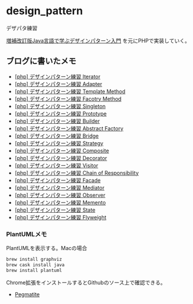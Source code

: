 # design_pattern

デザパタ練習

 [増補改訂版Java言語で学ぶデザインパターン入門](http://www.hyuki.com/dp/) を元にPHPで実装していく。
 
## ブログに書いたメモ

- [\[php\] デザインパターン練習 Iterator](https://ku2ma2.github.io/design_pattern/2017/05/30/php-iterator.html)
- [\[php\] デザインパターン練習 Adapter](https://ku2ma2.github.io/design_pattern/2017/06/02/php-adapter.html)
- [\[php\] デザインパターン練習 Template Method](https://ku2ma2.github.io/design_pattern/2017/06/08/php-template.html)
- [\[php\] デザインパターン練習 Facotry Method](https://ku2ma2.github.io/design_pattern/2017/06/20/php-factory.html)
- [\[php\] デザインパターン練習 Singleton](https://ku2ma2.github.io/design_pattern/2017/06/30/php-singleton.html)
- [\[php\] デザインパターン練習 Prototype](https://ku2ma2.github.io/design_pattern/2017/07/07/php-prototype.html)
- [\[php\] デザインパターン練習 Builder](https://ku2ma2.github.io/design_pattern/2017/07/17/php-builder.html)
- [\[php\] デザインパターン練習 Abstract Factory](https://ku2ma2.github.io/design_pattern/2017/07/20/php-abstract-factory.html)
- [\[php\] デザインパターン練習 Bridge](https://ku2ma2.github.io/design_pattern/2017/07/21/php-bridge.html)
- [\[php\] デザインパターン練習 Strategy](https://ku2ma2.github.io/design_pattern/2017/07/22/php-strategy.html)
- [\[php\] デザインパターン練習 Composite](https://ku2ma2.github.io/design_pattern/2017/07/23/php-composite.html)
- [\[php\] デザインパターン練習 Decorator](https://ku2ma2.github.io/design_pattern/2017/07/24/php-decorator.html)
- [\[php\] デザインパターン練習 Visitor](https://ku2ma2.github.io/design_pattern/2017/08/02/php-visitor.html)
- [\[php\] デザインパターン練習 Chain of Responsibility](https://ku2ma2.github.io/design_pattern/2017/08/12/php-chain-of-responsibility.html)
- [\[php\] デザインパターン練習 Facade](https://ku2ma2.github.io/design_pattern/2017/08/27/php-facade.html)
- [\[php\] デザインパターン練習 Mediator](https://ku2ma2.github.io/design_pattern/2017/09/01/php-mediator.html)
- [\[php\] デザインパターン練習 Observer](https://ku2ma2.github.io/design_pattern/2017/09/25/php-observer.html)
- [\[php\] デザインパターン練習 Memento](https://ku2ma2.github.io/design_pattern/2017/09/26/php-memento.html)
- [\[php\] デザインパターン練習 State](https://ku2ma2.github.io/design_pattern/2017/09/27/php-state.html)
- [\[php\] デザインパターン練習 Flyweight](https://ku2ma2.github.io/design_pattern/2017/09/28/php-flyweight.html)

### PlantUMLメモ

PlantUMLを表示する。Macの場合

```sh
brew install graphviz
brew cask install java
brew install plantuml
```

Chrome拡張をインストールするとGithubのソース上で確認できる。

- [Pegmatite](https://chrome.google.com/webstore/detail/pegmatite/jegkfbnfbfnohncpcfcimepibmhlkldo)


